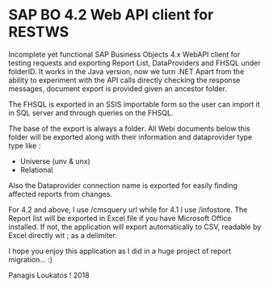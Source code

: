 # SAP BO 4.2 Web API client for RESTWS
Incomplete yet functional SAP Business Objects 4.x WebAPI client for testing requests and exporting Report List, DataProviders and FHSQL under folderID. It works in the Java version, now we turn .NET
Apart from the ability to experiment with the API calls directly checking the response messages, document export is provided given an ancestor folder.  

The FHSQL is exported in an SSIS importable form so the user can import it in SQL server and through queries on the FHSQL.

The base of the export is always a folder. All Webi documents below this folder will be exported along with their information and dataprovider type type like :  
* Universe (unv & unx)
* Relational  

Also the Dataprovider connection name is exported for easily finding affected reports from changes.

For 4.2 and above, I use /cmsquery url while for 4.1 I use /infostore.
The Report list will be exported in Excel file if you have Microsoft Office installed. If not, the application will export automatically to CSV, readable by Excel directly wit ; as a delimiter.

I hope you enjoy this application as I did in a huge project of report migration... :)

Panagis Loukatos ! 2018


